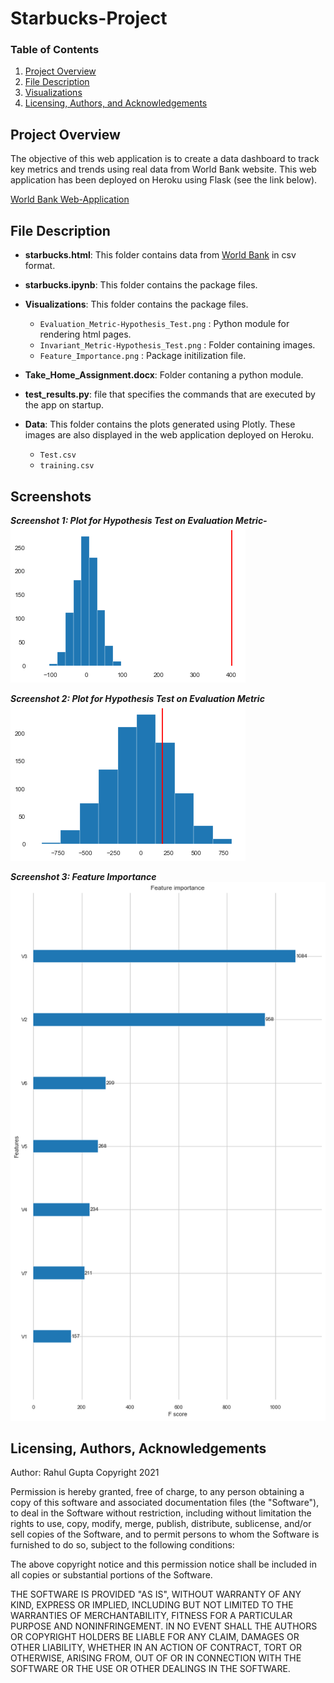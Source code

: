 # Starbucks-Project

### Table of Contents
1. [Project Overview](#project)
2. [File Description](#file)
3. [Visualizations](#image)
4. [Licensing, Authors, and Acknowledgements](#licensing)


## Project Overview <a name="project"></a>
The objective of this web application is to create a data dashboard to track key metrics and trends using real data from World Bank website. This web application has been deployed on Heroku using Flask (see the link below).

[World Bank Web-Application](https://web-app-worldbank.herokuapp.com/)

## File Description <a name="file"></a>

* **starbucks.html**: This folder contains data from [World Bank](https://data.worldbank.org/indicator/SP.RUR.TOTL.ZS?view=chart) in csv format.
       
* **starbucks.ipynb**: This folder contains the package files.

* **Visualizations**: This folder contains the package files.
    * `Evaluation_Metric-Hypothesis_Test.png` : Python module for rendering html pages.
    * `Invariant_Metric-Hypothesis_Test.png` : Folder containing images.
    * `Feature_Importance.png` : Package initilization file.
    
* **Take_Home_Assignment.docx**: Folder contaning a python module.

* **test_results.py**: file that specifies the commands that are executed by the app on startup.

* **Data**: This folder contains the plots generated using Plotly. These images are also displayed in the web application deployed on Heroku. 
    * `Test.csv`
    * `training.csv`

## Screenshots <a name="image"></a>

***Screenshot 1: Plot for Hypothesis Test on Evaluation Metric-***
![Screenshot 1](https://github.com/rahul385/Starbucks-Project/blob/master/Visualizations/Evaluation_Metric-Hypothesis_Test.png)

***Screenshot 2: Plot for Hypothesis Test on Evaluation Metric***
![Screenshot 2](https://github.com/rahul385/Starbucks-Project/blob/master/Visualizations/Invariant_Metric-Hypothesis_Test.png)

***Screenshot 3: Feature Importance***
![Screenshot 2](https://github.com/rahul385/Starbucks-Project/blob/master/Visualizations/Feature_Importance.png)


## Licensing, Authors, Acknowledgements <a name="licensing"></a>
Author: Rahul Gupta Copyright 2021

Permission is hereby granted, free of charge, to any person obtaining a copy of this software and associated documentation files (the "Software"), to deal in the Software without restriction, including without limitation the rights to use, copy, modify, merge, publish, distribute, sublicense, and/or sell copies of the Software, and to permit persons to whom the Software is furnished to do so, subject to the following conditions:

The above copyright notice and this permission notice shall be included in all copies or substantial portions of the Software.

THE SOFTWARE IS PROVIDED "AS IS", WITHOUT WARRANTY OF ANY KIND, EXPRESS OR IMPLIED, INCLUDING BUT NOT LIMITED TO THE WARRANTIES OF MERCHANTABILITY, FITNESS FOR A PARTICULAR PURPOSE AND NONINFRINGEMENT. IN NO EVENT SHALL THE AUTHORS OR COPYRIGHT HOLDERS BE LIABLE FOR ANY CLAIM, DAMAGES OR OTHER LIABILITY, WHETHER IN AN ACTION OF CONTRACT, TORT OR OTHERWISE, ARISING FROM, OUT OF OR IN CONNECTION WITH THE SOFTWARE OR THE USE OR OTHER DEALINGS IN THE SOFTWARE.
